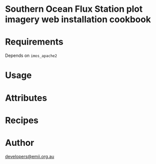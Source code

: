 # Southern Ocean Flux Station plot imagery web installation cookbook

# Requirements
Depends on `imos_apache2`

# Usage

# Attributes

# Recipes

# Author
developers@emii.org.au
